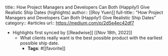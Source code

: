 title:: How Project Managers and Developers Can Both (Happily!) Give Realistic Ship Dates (highlights)
author:: [[Roy Yuen]]
full-title:: "How Project Managers and Developers Can Both (Happily!) Give Realistic Ship Dates"
category:: #articles
url:: https://medium.com/p/2d5e4ec42df7

- Highlights first synced by [[Readwise]] [[Nov 18th, 2022]]
	- What clients really want is the best possible product with the earliest possible ship date.
		- **Tags**: #[[favorite]]